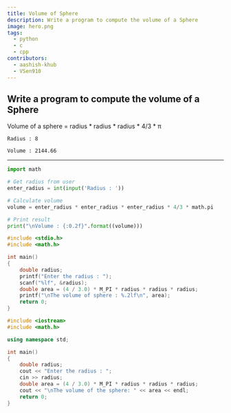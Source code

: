 ```yaml
---
title: Volume of Sphere
description: Write a program to compute the volume of a Sphere
image: hero.png
tags:
  - python
  - c
  - cpp
contributors:
  - aashish-khub
  - VSen910
---
```


## Write a program to compute the volume of a Sphere

Volume of a sphere = radius \* radius \* radius \* 4/3 \* π

```
Radius : 8

Volume : 2144.66
```

---

<CodeBlock>

```python
import math

# Get radius from user
enter_radius = int(input('Radius : '))

# Calculate volume
volume = enter_radius * enter_radius * enter_radius * 4/3 * math.pi

# Print result
print("\nVolume : {:0.2f}".format((volume)))
```

```c
#include <stdio.h>
#include <math.h>

int main()
{
    double radius;
    printf("Enter the radius : ");
    scanf("%lf", &radius);
    double area = (4 / 3.0) * M_PI * radius * radius * radius;
    printf("\nThe volume of sphere : %.2lf\n", area);
    return 0;
}
```

```cpp
#include <iostream>
#include <math.h>

using namespace std;

int main()
{
    double radius;
    cout << "Enter the radius : ";
    cin >> radius;
    double area = (4 / 3.0) * M_PI * radius * radius * radius;
    cout << "\nThe volume of the sphere: " << area << endl;
    return 0;
}
```

</CodeBlock>
